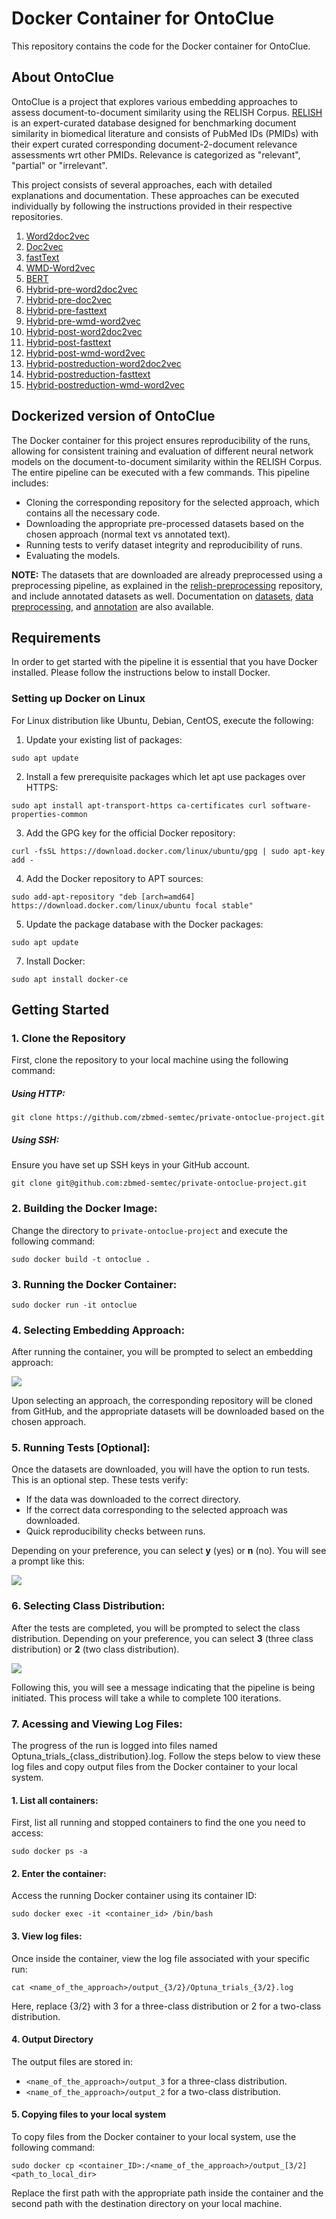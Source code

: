 # Docker Container for OntoClue

This repository contains the code for the Docker container for OntoClue. 

## About OntoClue

OntoClue is a project that explores various embedding approaches to assess document-to-document similarity using the RELISH Corpus. [RELISH](https://academic.oup.com/database/article/doi/10.1093/database/baz138/5871485?login=false) is an expert-curated database designed for benchmarking document similarity in biomedical literature and consists of PubMed IDs (PMIDs) with their expert curated corresponding document-2-document relevance assessments wrt other PMIDs. Relevance is categorized as "relevant", "partial" or "irrelevant".

This project consists of several approaches, each with detailed explanations and documentation. These approaches can be executed individually by following the instructions provided in their respective repositories.

1. [Word2doc2vec](https://github.com/zbmed-semtec/word2doc2vec-doc-relevance-training)
2. [Doc2vec](https://github.com/zbmed-semtec/doc2vec-doc-relevance-training)
3. [fastText](https://github.com/zbmed-semtec/fasttext2doc2vec-doc-relevance-training)
4. [WMD-Word2vec](https://github.com/zbmed-semtec/wmd-word2vec-training)
5. [BERT]()
6. [Hybrid-pre-word2doc2vec](https://github.com/zbmed-semtec/hybrid-doc-relevance-training/tree/dev/code/pre/word2doc2vec)
7. [Hybrid-pre-doc2vec](https://github.com/zbmed-semtec/hybrid-doc-relevance-training/tree/dev/code/pre/doc2vec)
8. [Hybrid-pre-fasttext](https://github.com/zbmed-semtec/hybrid-doc-relevance-training/tree/dev/code/pre/fasttext)
9. [Hybrid-pre-wmd-word2vec](https://github.com/zbmed-semtec/hybrid-doc-relevance-training/tree/dev/code/pre/wmd-word2vec)
10. [Hybrid-post-word2doc2vec](https://github.com/zbmed-semtec/hybrid-doc-relevance-training/tree/dev/code/post/word2doc2vec)
11. [Hybrid-post-fasttext](https://github.com/zbmed-semtec/hybrid-doc-relevance-training/tree/dev/code/post/fasttext)
12. [Hybrid-post-wmd-word2vec](https://github.com/zbmed-semtec/hybrid-doc-relevance-training/tree/dev/code/post/wmd-word2vec)
13. [Hybrid-postreduction-word2doc2vec](https://github.com/zbmed-semtec/hybrid-doc-relevance-training/tree/dev/code/postreduction/word2doc2vec)
14. [Hybrid-postreduction-fasttext](https://github.com/zbmed-semtec/hybrid-doc-relevance-training/tree/dev/code/postreduction/fasttext)
15. [Hybrid-postreduction-wmd-word2vec](https://github.com/zbmed-semtec/hybrid-doc-relevance-training/tree/dev/code/postreduction/wmd-word2vec)

## Dockerized version of OntoClue

The Docker container for this project ensures reproducibility of the runs, allowing for consistent training and evaluation of different neural network models on the document-to-document similarity within the RELISH Corpus. The entire pipeline can be executed with a few commands. This pipeline includes:

+ Cloning the corresponding repository for the selected approach, which contains all the necessary code.
+ Downloading the appropriate pre-processed datasets based on the chosen approach (normal text vs annotated text).
+ Running tests to verify dataset integrity and reproducibility of runs.
+ Evaluating the models.

**NOTE:** The datasets that are downloaded are already preprocessed using a preprocessing pipeline, as explained in the [relish-preprocessing](https://github.com/zbmed-semtec/relish-preprocessing) repository, and include annotated datasets as well. Documentation on [datasets](https://github.com/zbmed-semtec/relish-preprocessing), [data preprocessing](https://github.com/zbmed-semtec/relish-preprocessing), and [annotation](https://github.com/zbmed-semtec/relish-preprocessing) are also available.

## Requirements

In order to get started with the pipeline it is essential that you have Docker installed. Please follow the instructions below to install Docker.

### Setting up Docker on Linux

For Linux distribution like Ubuntu, Debian, CentOS, execute the following:

1. Update your existing list of packages:
```
sudo apt update
```

2. Install a few prerequisite packages which let apt use packages over HTTPS:
```
sudo apt install apt-transport-https ca-certificates curl software-properties-common
```


3. Add the GPG key for the official Docker repository:
```
curl -fsSL https://download.docker.com/linux/ubuntu/gpg | sudo apt-key add -
```


4. Add the Docker repository to APT sources:
```
sudo add-apt-repository "deb [arch=amd64] https://download.docker.com/linux/ubuntu focal stable"
```


5. Update the package database with the Docker packages:
```
sudo apt update
```


7. Install Docker:
```
sudo apt install docker-ce
```


## Getting Started

### 1. Clone the Repository
First, clone the repository to your local machine using the following command:

##### Using HTTP:
```
git clone https://github.com/zbmed-semtec/private-ontoclue-project.git
```

##### Using SSH:
Ensure you have set up SSH keys in your GitHub account.
```
git clone git@github.com:zbmed-semtec/private-ontoclue-project.git
```

### 2. Building the Docker Image:

Change the directory to `private-ontoclue-project` and execute the following command:
```
sudo docker build -t ontoclue .
```

### 3. Running the Docker Container:

```
sudo docker run -it ontoclue
```

### 4. Selecting Embedding Approach:

After running the container, you will be prompted to select an embedding approach:

![](./docs/select_approach.png)

Upon selecting an approach, the corresponding repository will be cloned from GitHub, and the appropriate datasets will be downloaded based on the chosen approach.

### 5. Running Tests [Optional]:

Once the datasets are downloaded, you will have the option to run tests. This is an optional step. These tests verify:

- If the data was downloaded to the correct directory.
- If the correct data corresponding to the selected approach was downloaded.
- Quick reproducibility checks between runs.

Depending on your preference, you can select **y** (yes) or **n** (no). You will see a prompt like this:

![](./docs/select_test.png)

### 6. Selecting Class Distribution:

After the tests are completed, you will be prompted to select the class distribution. Depending on your preference, you can select **3** (three class distribution) or **2** (two class distribution).

![](./docs/select_class.png)

Following this, you will see a message indicating that the pipeline is being initiated. This process will take a while to complete 100 iterations.

### 7. Acessing and Viewing Log Files:

The progress of the run is logged into files named Optuna_trials_{class_distribution}.log. Follow the steps below to view these log files and copy output files from the Docker container to your local system.

#### 1. List all containers:
First, list all running and stopped containers to find the one you need to access:
```
sudo docker ps -a
```

#### 2. Enter the container:
Access the running Docker container using its container ID:
```
sudo docker exec -it <container_id> /bin/bash
```

#### 3. View log files:
Once inside the container, view the log file associated with your specific run:

```
cat <name_of_the_approach>/output_{3/2}/Optuna_trials_{3/2}.log
```

Here, replace {3/2} with 3 for a three-class distribution or 2 for a two-class distribution.

#### 4. Output Directory

The output files are stored in:

+ `<name_of_the_approach>/output_3` for a three-class distribution.
+ `<name_of_the_approach>/output_2` for a two-class distribution.


#### 5. Copying files to your local system
To copy files from the Docker container to your local system, use the following command:

```
sudo docker cp <container_ID>:/<name_of_the_approach>/output_[3/2] <path_to_local_dir>
```
Replace the first path with the appropriate path inside the container and the second path with the destination directory on your local machine.